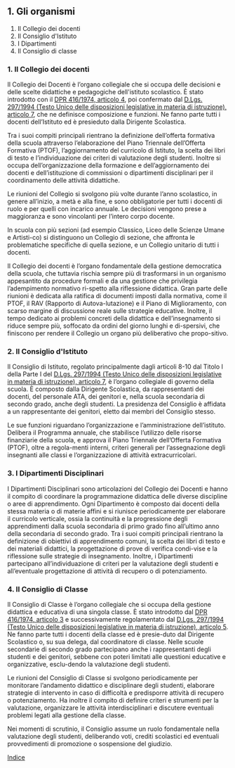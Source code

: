 <link rel="stylesheet" href="../assets/style.css">

## 1. Gli organismi

1. Il Collegio dei docenti
2. Il Consiglio d'Istituto
3. I Dipartimenti
4. Il Consiglio di classe

### 1. Il Collegio dei docenti

Il Collegio dei Docenti è l’organo collegiale che si occupa delle decisioni e delle scelte didattiche e pedagogiche dell'istituto scolastico. È stato introdotto con il [DPR 416/1974, articolo 4](https://www.normattiva.it/uri-res/N2Ls?urn:nir:presidente.repubblica:decreto:1974-05-31;416), poi confermato dal [D.Lgs. 297/1994 (Testo Unico delle disposizioni legislative in materia di istruzione), articolo 7](https://www.normattiva.it/uri-res/N2Ls?urn:nir:stato:decreto.legislativo:1994;297~art193-com1), che ne definisce composizione e funzioni. Ne fanno parte tutti i docenti dell’Istituto ed è presieduto dalla Dirigente Scolastica.

Tra i suoi compiti principali rientrano la definizione dell’offerta formativa della scuola attraverso l’elaborazione del Piano Triennale dell’Offerta Formativa (PTOF), l’aggiornamento del curricolo di Istituto, la scelta dei libri di testo e l’individuazione dei criteri di valutazione degli studenti. Inoltre si occupa dell’organizzazione della formazione e dell’aggiornamento dei docenti e dell’istituzione di commissioni o dipartimenti disciplinari per il coordinamento delle attività didattiche.

Le riunioni del Collegio si svolgono più volte durante l’anno scolastico, in genere all’inizio, a metà e alla fine, e sono obbligatorie per tutti i docenti di ruolo e per quelli con incarico annuale. Le decisioni vengono prese a maggioranza e sono vincolanti per l’intero corpo docente.

In scuola con più sezioni (ad esempio Classico, Liceo delle Scienze Umane e Artisti-co) si distinguono un Collegio di sezione, che affronta le problematiche specifiche di quella sezione, e un Collegio unitario di tutti i docenti.

<div class="info-box">Il Collegio dei docenti è l’organo fondamentale della gestione democratica della scuola, che tuttavia rischia sempre più di trasformarsi in un organismo appesantito da procedure formali e da una gestione che privilegia l’adempimento normativo ri-spetto alla riflessione didattica. Gran parte delle riunioni è dedicata alla ratifica di documenti imposti dalla normativa, come il PTOF, il RAV (Rapporto di Autova-lutazione) e il Piano di Miglioramento, con scarso margine di discussione reale sulle strategie educative. Inoltre, il tempo dedicato ai problemi concreti della didattica e dell’insegnamento si riduce sempre più, soffocato da ordini del giorno lunghi e di-spersivi, che finiscono per rendere il Collegio un organo più deliberativo che propo-sitivo.</div>

### 2. Il Consiglio d'Istituto

Il Consiglio di Istituto, regolato principalmente dagli articoli 8-10 dal Titolo I della Parte I del [D.Lgs. 297/1994 (Testo Unico delle disposizioni legislative in materia di istruzione), articolo 7](https://www.normattiva.it/uri-res/N2Ls?urn:nir:stato:decreto.legislativo:1994;297), è l’organo collegiale di governo della scuola. È composto dalla Dirigente Scolastica, da rappresentanti dei docenti, del personale ATA, dei genitori e, nella scuola secondaria di secondo grado, anche degli studenti. La presidenza del Consiglio è affidata a un rappresentante dei genitori, eletto dai membri del Consiglio stesso.

Le sue funzioni riguardano l’organizzazione e l’amministrazione dell’istituto. Delibera il Programma annuale, che stabilisce l’utilizzo delle risorse finanziarie della scuola, e approva il Piano Triennale dell’Offerta Formativa (PTOF), oltre a regola-menti interni, criteri generali per l’assegnazione degli insegnanti alle classi e l’organizzazione di attività extracurricolari.

### 3. I Dipartimenti Disciplinari

I Dipartimenti Disciplinari sono articolazioni del Collegio dei Docenti e hanno il compito di coordinare la programmazione didattica delle diverse discipline o aree di apprendimento. Ogni Dipartimento è composto dai docenti della stessa materia o di materie affini e si riunisce periodicamente per elaborare il curricolo verticale, ossia la continuità e la progressione degli apprendimenti dalla scuola secondaria di primo grado fino all’ultimo anno della secondaria di secondo grado. Tra i suoi compiti principali rientrano la definizione di obiettivi di apprendimento comuni, la scelta dei libri di testo e dei materiali didattici, la progettazione di prove di verifica condi-vise e la riflessione sulle strategie di insegnamento. Inoltre, i Dipartimenti partecipano all’individuazione di criteri per la valutazione degli studenti e all’eventuale progettazione di attività di recupero o di potenziamento.

### 4. Il Consiglio di Classe

Il Consiglio di Classe è l’organo collegiale che si occupa della gestione didattica e educativa di una singola classe. È stato introdotto dal [DPR 416/1974, articolo 3](https://www.normattiva.it/uri-res/N2Ls?urn:nir:presidente.repubblica:decreto:1974-05-31;416) e successivamente regolamentato dal [D.Lgs. 297/1994 (Testo Unico delle disposizioni legislative in materia di istruzione), articolo 5]([https://www.normattiva.it/uri-res/N2Ls?urn:nir:stato:decreto.legislativo:1994;297](https://www.normattiva.it/uri-res/N2Ls?urn:nir:stato:decreto.legislativo:1994;297~art193-com1)). Ne fanno parte tutti i docenti della classe ed è presie-duto dal Dirigente Scolastico o, su sua delega, dal coordinatore di classe. Nelle scuole secondarie di secondo grado partecipano anche i rappresentanti degli studenti e dei genitori, sebbene con poteri limitati alle questioni educative e organizzative, esclu-dendo la valutazione degli studenti.

Le riunioni del Consiglio di Classe si svolgono periodicamente per monitorare l’andamento didattico e disciplinare degli studenti, elaborare strategie di intervento in caso di difficoltà e predisporre attività di recupero o potenziamento. Ha inoltre il compito di definire criteri e strumenti per la valutazione, organizzare le attività interdisciplinari e discutere eventuali problemi legati alla gestione della classe.

Nei momenti di scrutinio, il Consiglio assume un ruolo fondamentale nella valutazione degli studenti, deliberando voti, crediti scolastici ed eventuali provvedimenti di promozione o sospensione del giudizio.


[Indice](../readme.md)

